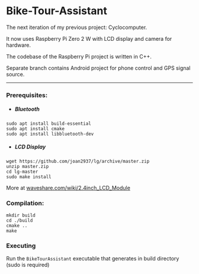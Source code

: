 # Bike-Tour-Assistant
The next iteration of my previous project: Cyclocomputer.

It now uses Raspberry Pi Zero 2 W with LCD display and camera for hardware.

The codebase of the Raspberry Pi project is written in C++.

Separate branch contains Android project for phone control and GPS signal source.

---

### Prerequisites: 
- ##### Bluetooth
```
sudo apt install build-essential
sudo apt install cmake
sudo apt install libbluetooth-dev
```
- ##### LCD Display
```
wget https://github.com/joan2937/lg/archive/master.zip
unzip master.zip
cd lg-master
sudo make install
```
More at [waveshare.com/wiki/2.4inch_LCD_Module](https://www.waveshare.com/wiki/2.4inch_LCD_Module)

### Compilation:
```
mkdir build
cd ./build
cmake ..
make
```

### Executing
Run the `BikeTourAssistant` executable that generates in build directory (sudo is required)
